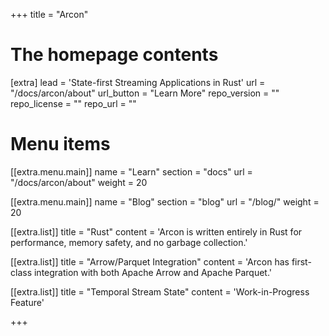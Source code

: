 +++
title = "Arcon"

# The homepage contents
[extra]
lead = 'State-first Streaming Applications in Rust'
url = "/docs/arcon/about"
url_button = "Learn More"
repo_version = ""
repo_license = ""
repo_url = ""

# Menu items
[[extra.menu.main]]
name = "Learn"
section = "docs"
url = "/docs/arcon/about"
weight = 20

[[extra.menu.main]]
name = "Blog"
section = "blog"
url = "/blog/"
weight = 20

[[extra.list]]
title = "Rust"
content = 'Arcon is written entirely in Rust for performance, memory safety, and no garbage collection.'

[[extra.list]]
title = "Arrow/Parquet Integration"
content = 'Arcon has first-class integration with both Apache Arrow and Apache Parquet.'

[[extra.list]]
title = "Temporal Stream State"
content = 'Work-in-Progress Feature'

+++
